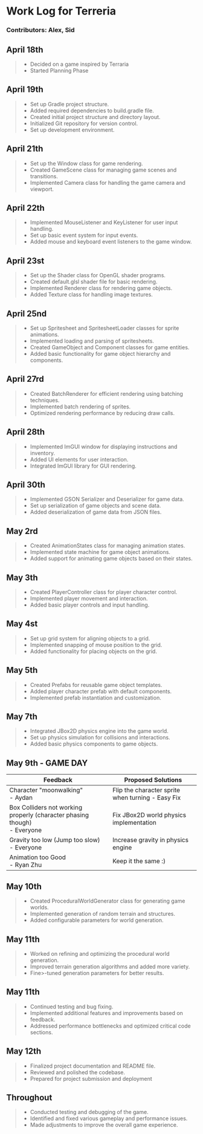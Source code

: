 # Work Log for Terreria

### Contributors: Alex, Sid

## April 18th
>- Decided on a game inspired by Terraria
>- Started Planning Phase


## April 19th

>- Set up Gradle project structure.
>- Added required dependencies to build.gradle file.
>- Created initial project structure and directory layout.
>- Initialized Git repository for version control.
>- Set up development environment.

## April 21th

>- Set up the Window class for game rendering.
>- Created GameScene class for managing game scenes and transitions.
>- Implemented Camera class for handling the game camera and viewport.

## April 22th

>- Implemented MouseListener and KeyListener for user input handling.
>- Set up basic event system for input events.
>- Added mouse and keyboard event listeners to the game window.

## April 23st

>- Set up the Shader class for OpenGL shader programs.
>- Created default.glsl shader file for basic rendering.
>- Implemented Renderer class for rendering game objects.
>- Added Texture class for handling image textures.

## April 25nd

>- Set up Spritesheet and SpritesheetLoader classes for sprite animations.
>- Implemented loading and parsing of spritesheets.
>- Created GameObject and Component classes for game entities.
>- Added basic functionality for game object hierarchy and components.

## April 27rd

>- Created BatchRenderer for efficient rendering using batching techniques.
>- Implemented batch rendering of sprites.
>- Optimized rendering performance by reducing draw calls.

## April 28th

>- Implemented ImGUI window for displaying instructions and inventory.
>- Added UI elements for user interaction.
>- Integrated ImGUI library for GUI rendering.

## April 30th

>- Implemented GSON Serializer and Deserializer for game data.
>- Set up serialization of game objects and scene data.
>- Added deserialization of game data from JSON files.


## May 2rd

>- Created AnimationStates class for managing animation states.
>- Implemented state machine for game object animations.
>- Added support for animating game objects based on their states.

## May 3th

>- Created PlayerController class for player character control.
>- Implemented player movement and interaction.
>- Added basic player controls and input handling.

## May 4st

>- Set up grid system for aligning objects to a grid.
>- Implemented snapping of mouse position to the grid.
>- Added functionality for placing objects on the grid.

## May 5th

>- Created Prefabs for reusable game object templates.
>- Added player character prefab with default components.
>- Implemented prefab instantiation and customization.

## May 7th

>- Integrated JBox2D physics engine into the game world.
>- Set up physics simulation for collisions and interactions.
>- Added basic physics components to game objects.

## May 9th - GAME DAY

| Feedback                                                                     | Proposed Solutions                                |
|------------------------------------------------------------------------------|---------------------------------------------------|
| Character "moonwalking"<br/>- Aydan                                          | Flip the character sprite when turning - Easy Fix |
| Box Colliders not working properly (character phasing though)<br/>- Everyone | Fix JBox2D world physics implementation           |
| Gravity too low (Jump too slow) <br/> - Everyone | Increase gravity in physics engine|
| Animation too Good <br/> - Ryan Zhu | Keep it the same :) |


## May 10th

>- Created ProceduralWorldGenerator class for generating game worlds.
>- Implemented generation of random terrain and structures.
>- Added configurable parameters for world generation.

## May 11th

>- Worked on refining and optimizing the procedural world generation.
>- Improved terrain generation algorithms and added more variety.
>- Fine>-tuned generation parameters for better results.

## May 11th

>- Continued testing and bug fixing.
>- Implemented additional features and improvements based on feedback.
>- Addressed performance bottlenecks and optimized critical code sections.

## May 12th

>- Finalized project documentation and README file.
>- Reviewed and polished the codebase.
>- Prepared for project submission and deployment

## Throughout

>- Conducted testing and debugging of the game.
>- Identified and fixed various gameplay and performance issues.
>- Made adjustments to improve the overall game experience.

